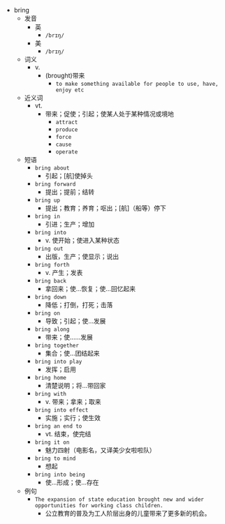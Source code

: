 - bring
  - 发音
    - 英
      - `/brɪŋ/`
    - 美
      - `/brɪŋ/`
  - 词义
    - v.
      - (brought)带来
        - `to make something available for people to use, have, enjoy etc`
  - 近义词
    - vt.
      - 带来；促使；引起；使某人处于某种情况或境地
        - `attract`
        - `produce`
        - `force`
        - `cause`
        - `operate`
  - 短语
    - `bring about`
      - 引起；[航]使掉头 
    - `bring forward`
      - 提出；提前；结转 
    - `bring up`
      - 提出；教育；养育；呕出；[航]（船等）停下 
    - `bring in`
      - 引进；生产；增加 
    - `bring into`
      - v. 使开始；使进入某种状态 
    - `bring out`
      - 出版，生产；使显示；说出 
    - `bring forth`
      - v. 产生；发表 
    - `bring back`
      - 拿回来；使…恢复；使…回忆起来 
    - `bring down`
      - 降低；打倒，打死；击落 
    - `bring on`
      - 导致；引起；使…发展 
    - `bring along`
      - 带来；使……发展 
    - `bring together`
      - 集合；使…团结起来 
    - `bring into play`
      - 发挥；启用 
    - `bring home`
      - 清楚说明；将…带回家 
    - `bring with`
      - v. 带来；拿来；取来 
    - `bring into effect`
      - 实施；实行；使生效 
    - `bring an end to`
      - vt. 结束，使完结 
    - `bring it on`
      - 魅力四射（电影名，又译美少女啦啦队） 
    - `bring to mind`
      - 想起 
    - `bring into being`
      - 使…形成；使…存在 
  - 例句
    - `The expansion of state education brought new and wider opportunities for working class children.`
      - 公立教育的普及为工人阶层出身的儿童带来了更多新的机会。

